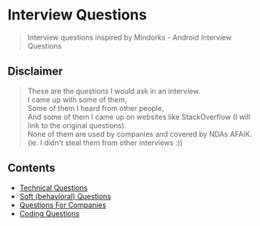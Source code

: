 # Interview Questions
> Interview questions inspired by Mindorks - Android Interview Questions

## Disclaimer
> These are the questions I would ask in an interview.  
> I came up with some of them,  
> Some of them I heard from other people,  
> And some of them I came up on websites like StackOverflow (I will link to the original questions).  
> None of them are used by companies and covered by NDAs AFAIK. (ie. I didn't steal them from other interviews :))

## Contents
 * [Technical Questions](technical.md)
 * [Soft (behavioral) Questions](soft.md)
 * [Questions For Companies](reverse.md)
 * [Coding Questions](codegallery.md)